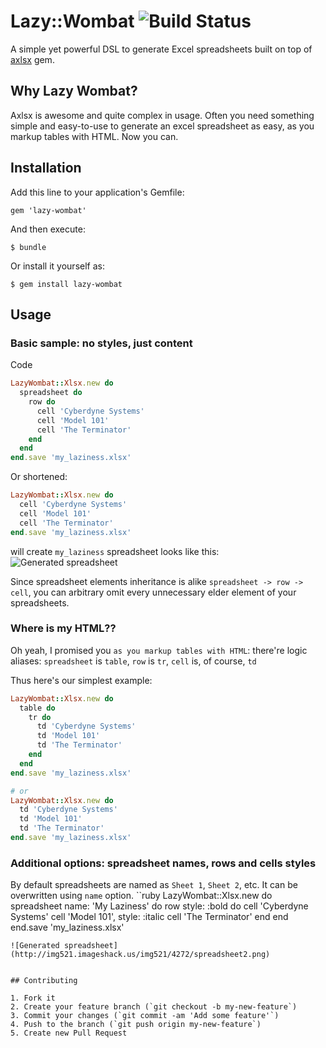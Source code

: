 # Lazy::Wombat ![Build Status](https://travis-ci.org/simsalabim/lazy-wombat.png "Build Status")

A simple yet powerful DSL to generate Excel spreadsheets built on top of [axlsx](https://github.com/randym/axlsx) gem.

## Why Lazy Wombat?
Axlsx is awesome and quite complex in usage.
Often you need something simple and easy-to-use to generate an excel spreadsheet as easy, as you markup tables with HTML.
Now you can.

## Installation

Add this line to your application's Gemfile:

    gem 'lazy-wombat'

And then execute:

    $ bundle

Or install it yourself as:

    $ gem install lazy-wombat

## Usage

### Basic sample: no styles, just content

Code
```ruby
LazyWombat::Xlsx.new do
  spreadsheet do
    row do
      cell 'Cyberdyne Systems'
      cell 'Model 101'
      cell 'The Terminator'
    end
  end
end.save 'my_laziness.xlsx'
```
Or shortened:
```ruby
LazyWombat::Xlsx.new do
  cell 'Cyberdyne Systems'
  cell 'Model 101'
  cell 'The Terminator'
end.save 'my_laziness.xlsx'
```
will create `my_laziness` spreadsheet looks like this: ![Generated spreadsheet](http://img525.imageshack.us/img525/7037/spreadsheet1.png)

Since spreadsheet elements inheritance is alike `spreadsheet -> row -> cell`, you can arbitrary omit every unnecessary
elder element of your spreadsheets.

### Where is my HTML??
Oh yeah, I promised you `as you markup tables with HTML`: there're logic aliases:
`spreadsheet` is `table`, `row` is `tr`, `cell` is, of course, `td`

Thus here's our simplest example:
```ruby
LazyWombat::Xlsx.new do
  table do
    tr do
      td 'Cyberdyne Systems'
      td 'Model 101'
      td 'The Terminator'
    end
  end
end.save 'my_laziness.xlsx'

# or
LazyWombat::Xlsx.new do
  td 'Cyberdyne Systems'
  td 'Model 101'
  td 'The Terminator'
end.save 'my_laziness.xlsx'
```

### Additional options: spreadsheet names, rows and cells styles
By default spreadsheets are named as `Sheet 1`, `Sheet 2`, etc. It can be overwritten using `name` option.
``ruby
LazyWombat::Xlsx.new do
  spreadsheet name: 'My Laziness' do
    row style: :bold do
      cell 'Cyberdyne Systems'
      cell 'Model 101', style: :italic
      cell 'The Terminator'
    end
  end
end.save 'my_laziness.xlsx'
```
![Generated spreadsheet](http://img521.imageshack.us/img521/4272/spreadsheet2.png)


## Contributing

1. Fork it
2. Create your feature branch (`git checkout -b my-new-feature`)
3. Commit your changes (`git commit -am 'Add some feature'`)
4. Push to the branch (`git push origin my-new-feature`)
5. Create new Pull Request

